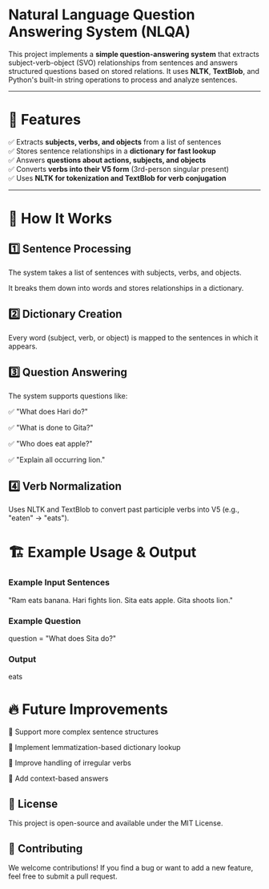 # Natural Language Question Answering System (NLQA)

This project implements a **simple question-answering system** that extracts subject-verb-object (SVO) relationships from sentences and answers structured questions based on stored relations. It uses **NLTK**, **TextBlob**, and Python's built-in string operations to process and analyze sentences.

---

# 🚀 Features

✅ Extracts **subjects, verbs, and objects** from a list of sentences  
✅ Stores sentence relationships in a **dictionary for fast lookup**  
✅ Answers **questions about actions, subjects, and objects**  
✅ Converts **verbs into their V5 form** (3rd-person singular present)  
✅ Uses **NLTK for tokenization and TextBlob for verb conjugation**  

---

# 📜 How It Works

## 1️⃣ Sentence Processing
The system takes a list of sentences with subjects, verbs, and objects.

It breaks them down into words and stores relationships in a dictionary.

## 2️⃣ Dictionary Creation
Every word (subject, verb, or object) is mapped to the sentences in which it appears.

## 3️⃣ Question Answering
The system supports questions like:

✅ "What does Hari do?"

✅ "What is done to Gita?"

✅ "Who does eat apple?"

✅ "Explain all occurring lion."

## 4️⃣ Verb Normalization
Uses NLTK and TextBlob to convert past participle verbs into V5 (e.g., "eaten" → "eats").

# 🏗️ Example Usage & Output
### Example Input Sentences
"Ram eats banana. Hari fights lion. Sita eats apple. Gita shoots lion."

### Example Question
question = "What does Sita do?"

### Output
eats


# 🔥 Future Improvements

🔹 Support more complex sentence structures

🔹 Implement lemmatization-based dictionary lookup

🔹 Improve handling of irregular verbs

🔹 Add context-based answers

## 📜 License
This project is open-source and available under the MIT License.

## 🤝 Contributing
We welcome contributions! If you find a bug or want to add a new feature, feel free to submit a pull request.
